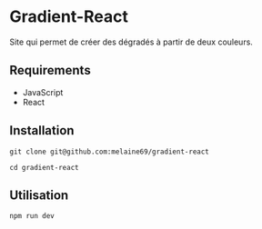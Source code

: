 # Gradient-React

Site qui permet de créer des dégradés à partir de deux couleurs.

## Requirements

- JavaScript
- React

## Installation
```
git clone git@github.com:melaine69/gradient-react

cd gradient-react
```
## Utilisation
```
npm run dev
```

